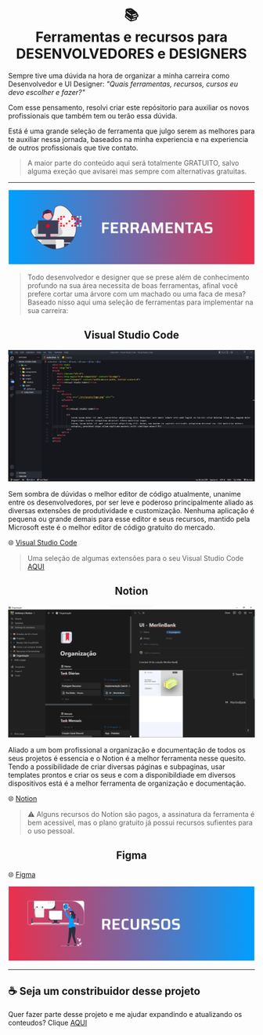 <h1 align="center">
📚
<br>
Ferramentas e recursos para
<br>
DESENVOLVEDORES e DESIGNERS
</h1>

Sempre tive uma dúvida na hora de organizar a minha carreira como Desenvolvedor e UI Designer: <i>"Quais ferramentas, recursos, cursos eu devo escolher e fazer?"</i>


Com esse pensamento, resolvi criar este repósitorio para auxiliar os novos profissionais que também tem ou terão essa dúvida.


Está é uma grande seleção de ferramenta que julgo serem as melhores para te auxiliar nessa jornada, baseados na minha experiencia e na experiencia de outros profissionais que tive contato.


> A maior parte do conteúdo aqui será totalmente GRATUITO, salvo alguma exeção que avisarei mas sempre com alternativas gratuitas.

---

<img src="assets/ferramentas.png">

> Todo desenvolvedor e designer que se prese além de conhecimento profundo na sua área necessita de boas ferramentas, afinal você prefere cortar uma árvore com um machado ou uma faca de mesa?
> Baseado nisso aqui uma seleção de ferramentas para implementar na sua carreira:

<h2 align="center">Visual Studio Code</h2>

<img src="assets/images/vscode.png">

Sem sombra de dúvidas o melhor editor de código atualmente, unanime entre os desenvolvedores, por ser leve e poderoso principalmente aliado as diversas extensões de produtividade e customização.
Nenhuma aplicação é pequena ou grande demais para esse editor e seus recursos, mantido pela Microsoft este é o melhor editor de código gratuito do mercado.

🌐 [Visual Studio Code](https://code.visualstudio.com/)<br>

> Uma seleção de algumas extensões para o seu Visual Studio Code [AQUI](pages/extensoes.md)


<h2 align="center">Notion</h2>

<img src="assets/images/notion.png">

Aliado a um bom profissional a organização e documentação de todos os seus projetos é essencia e o Notion é a melhor ferramenta nesse quesito.
Tendo a possibilidade de criar diversas páginas e subpaginas, usar templates prontos e criar os seus e com a disponibildiade em diversos dispositivos está é a melhor ferramenta de organização e documentação.

🌐 [Notion](https://www.notion.so/product)<br>

> ⚠️ Alguns recursos do Notion são pagos, a assinatura da ferramenta é bem acessivel, mas o plano gratuito já possui recursos sufientes para o uso pessoal.

<h2 align="center">Figma</h2>

🌐 [Figma](https://www.figma.com/ui-design-tool/)<br>

<img src="assets/recursos.png">

---

## ☕ Seja um constribuidor desse projeto

Quer fazer parte desse projeto e me ajudar expandindo e atualizando os conteudos? Clique [AQUI]()

